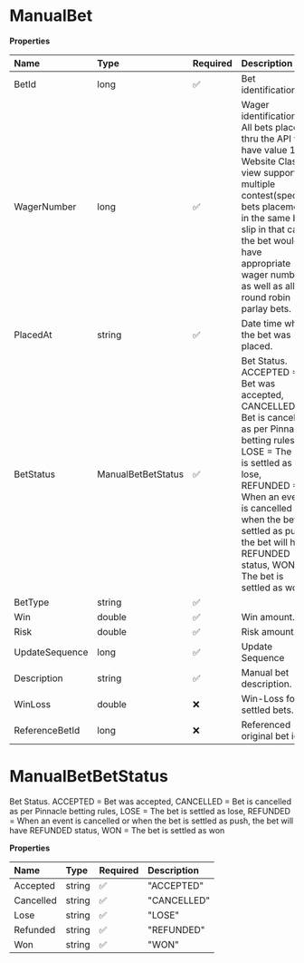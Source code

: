 # ManualBet

**Properties**

| Name           | Type               | Required | Description                                                                                                                                                                                                                                                                          |
| :------------- | :----------------- | :------- | :----------------------------------------------------------------------------------------------------------------------------------------------------------------------------------------------------------------------------------------------------------------------------------- |
| BetId          | long               | ✅       | Bet identification                                                                                                                                                                                                                                                                   |
| WagerNumber    | long               | ✅       | Wager identification. All bets placed thru the API will have value 1. Website Classic view supports multiple contest(special) bets placement in the same bet slip in that case the bet would have appropriate wager number, as well as all round robin parlay bets.                  |
| PlacedAt       | string             | ✅       | Date time when the bet was placed.                                                                                                                                                                                                                                                   |
| BetStatus      | ManualBetBetStatus | ✅       | Bet Status. ACCEPTED = Bet was accepted, CANCELLED = Bet is cancelled as per Pinnacle betting rules, LOSE = The bet is settled as lose, REFUNDED = When an event is cancelled or when the bet is settled as push, the bet will have REFUNDED status, WON = The bet is settled as won |
| BetType        | string             | ✅       |                                                                                                                                                                                                                                                                                      |
| Win            | double             | ✅       | Win amount.                                                                                                                                                                                                                                                                          |
| Risk           | double             | ✅       | Risk amount.                                                                                                                                                                                                                                                                         |
| UpdateSequence | long               | ✅       | Update Sequence                                                                                                                                                                                                                                                                      |
| Description    | string             | ✅       | Manual bet description.                                                                                                                                                                                                                                                              |
| WinLoss        | double             | ❌       | Win-Loss for settled bets.                                                                                                                                                                                                                                                           |
| ReferenceBetId | long               | ❌       | Referenced original bet id.                                                                                                                                                                                                                                                          |

# ManualBetBetStatus

Bet Status. ACCEPTED = Bet was accepted, CANCELLED = Bet is cancelled as per Pinnacle betting rules, LOSE = The bet is settled as lose, REFUNDED = When an event is cancelled or when the bet is settled as push, the bet will have REFUNDED status, WON = The bet is settled as won

**Properties**

| Name      | Type   | Required | Description |
| :-------- | :----- | :------- | :---------- |
| Accepted  | string | ✅       | "ACCEPTED"  |
| Cancelled | string | ✅       | "CANCELLED" |
| Lose      | string | ✅       | "LOSE"      |
| Refunded  | string | ✅       | "REFUNDED"  |
| Won       | string | ✅       | "WON"       |

<!-- This file was generated by liblab | https://liblab.com/ -->
